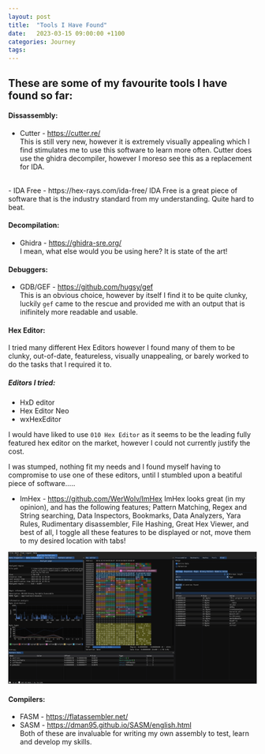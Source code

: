 ```yaml
---
layout: post
title:  "Tools I Have Found"
date:   2023-03-15 09:00:00 +1100
categories: Journey
tags: 
---
```


## These are some of my favourite tools I have found so far:

#### Dissassembly:
- Cutter - https://cutter.re/  
This is still very new, however it is extremely visually appealing which I find stimulates me to use this software to learn more often. Cutter does use the ghidra decompiler, however I moreso see this as a replacement for IDA.
<br />
- IDA Free - https://hex-rays.com/ida-free/  
IDA Free is a great piece of software that is the industry standard from my understanding. Quite hard to beat.

#### Decompilation:
- Ghidra - https://ghidra-sre.org/  
I mean, what else would you be using here? It is state of the art! 

#### Debuggers:
- GDB/GEF - https://github.com/hugsy/gef  
This is an obvious choice, however by itself I find it to be quite clunky, luckily `gef` came to the rescue and provided me with an output that is inifinitely more readable and usable.

#### Hex Editor:
I tried many different Hex Editors however I found many of them to be clunky, out-of-date, featureless, visually unappealing, or barely worked to do the tasks that I required it to.

##### Editors I tried:
- HxD editor
- Hex Editor Neo
- wxHexEditor

I would have liked to use `010 Hex Editor` as it seems to be the leading fully featured hex editor on the market, however I could not currently justify the cost.

I was stumped, nothing fit my needs and I found myself having to compromise to use one of these editors, until I stumbled upon a beatiful piece of software..... 
- ImHex - https://github.com/WerWolv/ImHex
ImHex looks great (in my opinion), and has the following features; Pattern Matching, Regex and String searching, Data Inspectors, Bookmarks, Data Analyzers, Yara Rules, Rudimentary disassembler, File Hashing, Great Hex Viewer, and best of all, I toggle all these features to be displayed or not, move them to my desired location with tabs!

![ImHex Example Image](/assets/ImHex_Example.png)

#### Compilers:
- FASM - https://flatassembler.net/  
- SASM - https://dman95.github.io/SASM/english.html  
Both of these are invaluable for writing my own assembly to test, learn and develop my skills.

